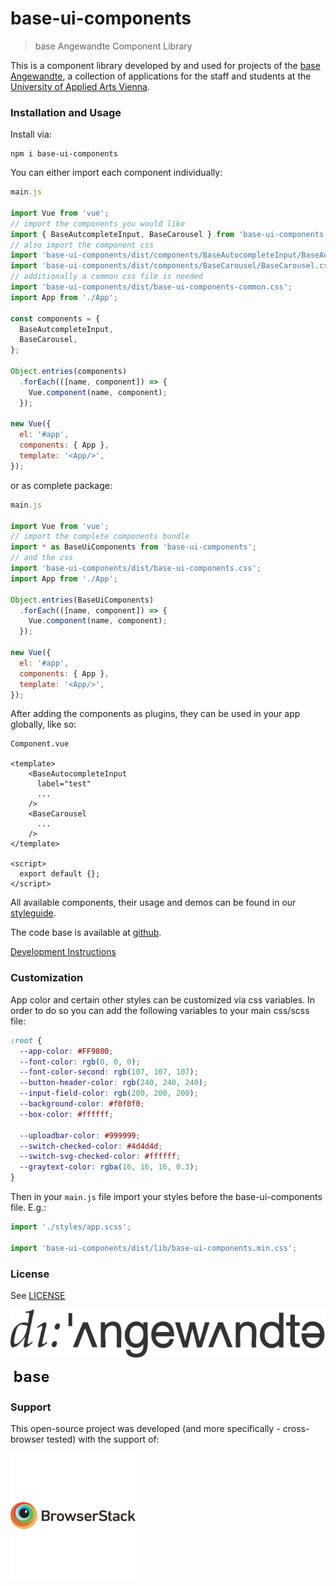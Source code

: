 # base-ui-components

> base Angewandte Component Library

This is a component library developed by and used for projects of the
[base Angewandte](https://base.uni-ak.ac.at),
a collection of applications for the staff and students at the [University of
Applied Arts Vienna](https://www.dieangewandte.at).

### Installation and Usage

Install via:
```
npm i base-ui-components
```

You can either import each component individually:

```js
main.js

import Vue from 'vue';
// import the components you would like
import { BaseAutcompleteInput, BaseCarousel } from 'base-ui-components';
// also import the component css
import 'base-ui-components/dist/components/BaseAutocompleteInput/BaseAutocompleteInput.css';
import 'base-ui-components/dist/components/BaseCarousel/BaseCarousel.css';
// additionally a common css file is needed
import 'base-ui-components/dist/base-ui-components-common.css';
import App from './App';

const components = {
  BaseAutcompleteInput,
  BaseCarousel,
};

Object.entries(components)
  .forEach(([name, component]) => {
    Vue.component(name, component);
  });

new Vue({
  el: '#app',
  components: { App },
  template: '<App/>',
});

```

or as complete package:

```js
main.js

import Vue from 'vue';
// import the complete components bundle
import * as BaseUiComponents from 'base-ui-components';
// and the css
import 'base-ui-components/dist/base-ui-components.css';
import App from './App';

Object.entries(BaseUiComponents)
  .forEach(([name, component]) => {
    Vue.component(name, component);
  });

new Vue({
  el: '#app',
  components: { App },
  template: '<App/>',
});

```

After adding the components as plugins, they can be used in your app globally, like so:

```vue
Component.vue

<template>
    <BaseAutocompleteInput
      label="test"
      ...
    />
    <BaseCarousel
      ...
    />
</template>

<script>
  export default {};
</script>
```


All available components, their usage and demos can be found in our [styleguide](https://base-angewandte.github.io/base-ui-components/).

The code base is available at [github](https://github.com/base-angewandte/base-ui-components).

[Development Instructions](buildSetup.md)

### Customization

App color and certain other styles can be customized via css variables.
In order to do so you can add the following variables to your main css/scss file:

```css
:root {
  --app-color: #FF9800;
  --font-color: rgb(0, 0, 0);
  --font-color-second: rgb(107, 107, 107);
  --button-header-color: rgb(240, 240, 240);
  --input-field-color: rgb(200, 200, 200);
  --background-color: #f0f0f0;
  --box-color: #ffffff;

  --uploadbar-color: #999999;
  --switch-checked-color: #4d4d4d;
  --switch-svg-checked-color: #ffffff;
  --graytext-color: rgba(16, 16, 16, 0.3);
}
```
Then in your `main.js` file import your styles before the base-ui-components file. E.g.:

```js
import './styles/app.scss';

import 'base-ui-components/dist/lib/base-ui-components.min.css';
```


### License

See [LICENSE](LICENSE.md)


<!-- logo angewandte -->
![alt text](static/angewandte-logo.svg "Angewandte")
<!-- logo base -->
![alt text](static/base.png "base Angewandte")
<!-- logo zukunvt?  or anything else? -->

### Support

This open-source project was developed (and more specifically - cross-browser tested) with the support of:

[![Browserstack-logo](static/browserstack.svg)](https://www.browserstack.com)

